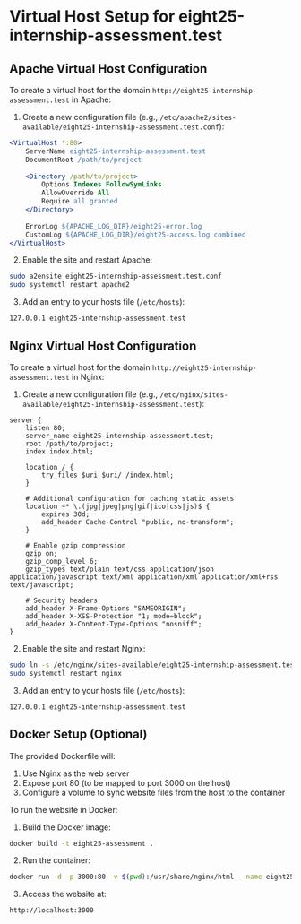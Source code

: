 # Virtual Host Setup for eight25-internship-assessment.test

## Apache Virtual Host Configuration

To create a virtual host for the domain `http://eight25-internship-assessment.test` in Apache:

1. Create a new configuration file (e.g., `/etc/apache2/sites-available/eight25-internship-assessment.test.conf`):

```apache
<VirtualHost *:80>
    ServerName eight25-internship-assessment.test
    DocumentRoot /path/to/project
    
    <Directory /path/to/project>
        Options Indexes FollowSymLinks
        AllowOverride All
        Require all granted
    </Directory>
    
    ErrorLog ${APACHE_LOG_DIR}/eight25-error.log
    CustomLog ${APACHE_LOG_DIR}/eight25-access.log combined
</VirtualHost>
```

2. Enable the site and restart Apache:

```bash
sudo a2ensite eight25-internship-assessment.test.conf
sudo systemctl restart apache2
```

3. Add an entry to your hosts file (`/etc/hosts`):

```
127.0.0.1 eight25-internship-assessment.test
```

## Nginx Virtual Host Configuration

To create a virtual host for the domain `http://eight25-internship-assessment.test` in Nginx:

1. Create a new configuration file (e.g., `/etc/nginx/sites-available/eight25-internship-assessment.test`):

```nginx
server {
    listen 80;
    server_name eight25-internship-assessment.test;
    root /path/to/project;
    index index.html;
    
    location / {
        try_files $uri $uri/ /index.html;
    }
    
    # Additional configuration for caching static assets
    location ~* \.(jpg|jpeg|png|gif|ico|css|js)$ {
        expires 30d;
        add_header Cache-Control "public, no-transform";
    }
    
    # Enable gzip compression
    gzip on;
    gzip_comp_level 6;
    gzip_types text/plain text/css application/json application/javascript text/xml application/xml application/xml+rss text/javascript;
    
    # Security headers
    add_header X-Frame-Options "SAMEORIGIN";
    add_header X-XSS-Protection "1; mode=block";
    add_header X-Content-Type-Options "nosniff";
}
```

2. Enable the site and restart Nginx:

```bash
sudo ln -s /etc/nginx/sites-available/eight25-internship-assessment.test /etc/nginx/sites-enabled/
sudo systemctl restart nginx
```

3. Add an entry to your hosts file (`/etc/hosts`):

```
127.0.0.1 eight25-internship-assessment.test
```

## Docker Setup (Optional)

The provided Dockerfile will:
1. Use Nginx as the web server
2. Expose port 80 (to be mapped to port 3000 on the host)
3. Configure a volume to sync website files from the host to the container

To run the website in Docker:

1. Build the Docker image:
```bash
docker build -t eight25-assessment .
```

2. Run the container:
```bash
docker run -d -p 3000:80 -v $(pwd):/usr/share/nginx/html --name eight25-container eight25-assessment
```

3. Access the website at:
```
http://localhost:3000
```
